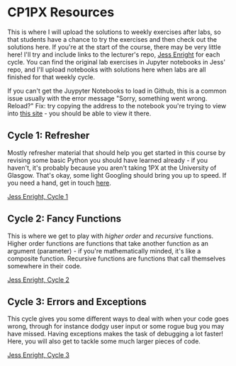 # CP1PX Resources

This is where I will upload the solutions to weekly exercises after labs, so that students have a chance to try the exercises and then check out the solutions here. If you're at the start of the course, there may be very little here! I'll try and include links to the lecturer's repo, [Jess Enright](https://github.com/magicicada/cs1px_2021) for each cycle. You can find the original lab exercises in Jupyter notebooks in Jess' repo, and I'll upload notebooks with solutions here when labs are all finished for that weekly cycle.


If you can't get the Juypyter Notebooks to load in Github, this is a common issue usually with the error message "Sorry, something went wrong. Reload?" Fix: try copying the address to the notebook you're trying to view into [this site](https://nbviewer.jupyter.org/) - you should be able to view it there.


## Cycle 1: Refresher

Mostly refresher material that should help you get started in this course by revising some basic Python you should have learned already - if you haven't, it's probably because you aren't taking 1PX at the University of Glasgow. That's okay, some light Googling should bring you up to speed. If you need a hand, get in touch [here](https://ethankelly.github.io/contact/).

[Jess Enright, Cycle 1](https://github.com/magicicada/cs1px_2021/tree/main/cycle_1_refresher)


## Cycle 2: Fancy Functions

This is where we get to play with _higher order_ and _recursive_ functions. Higher order functions are functions that take another function as an argument (parameter) - if you're mathematically minded, it's like a composite function. Recursive functions are functions that call themselves somewhere in their code.

[Jess Enright, Cycle 2](https://github.com/magicicada/cs1px_2021/tree/main/cycle_2_fancy_functions)


## Cycle 3: Errors and Exceptions

This cycle gives you some different ways to deal with when your code goes wrong, through for instance dodgy user input or some rogue bug you may have missed. Having exceptions makes the task of debugging a lot faster! Here, you will also get to tackle some much larger pieces of code.

[Jess Enright, Cycle 3](https://github.com/magicicada/cs1px_2021/tree/main/cycle_3_errors_and_exceptions)
